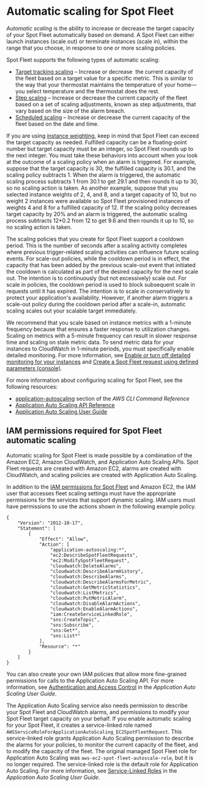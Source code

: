 # Automatic scaling for Spot Fleet<a name="spot-fleet-automatic-scaling"></a>

*Automatic scaling* is the ability to increase or decrease the target capacity of your Spot Fleet automatically based on demand\. A Spot Fleet can either launch instances \(scale out\) or terminate instances \(scale in\), within the range that you choose, in response to one or more scaling policies\.

Spot Fleet supports the following types of automatic scaling:
+ [Target tracking scaling](spot-fleet-target-tracking.md) – Increase or decrease  the current capacity of the fleet based on a target value for a specific metric\. This is similar to the way that your thermostat maintains the temperature of your home—you select temperature and the thermostat does the rest\.
+ [Step scaling](spot-fleet-step-scaling.md) – Increase or decrease the current capacity of the fleet based on a set of scaling adjustments, known as step adjustments, that vary based on the size of the alarm breach\.
+ [Scheduled scaling](spot-fleet-scheduled-scaling.md) – Increase or decrease the current capacity of the fleet based on the date and time\.

If you are using [instance weighting](spot-instance-weighting.md), keep in mind that Spot Fleet can exceed the target capacity as needed\. Fulfilled capacity can be a floating\-point number but target capacity must be an integer, so Spot Fleet rounds up to the next integer\. You must take these behaviors into account when you look at the outcome of a scaling policy when an alarm is triggered\. For example, suppose that the target capacity is 30, the fulfilled capacity is 30\.1, and the scaling policy subtracts 1\. When the alarm is triggered, the automatic scaling process subtracts 1 from 30\.1 to get 29\.1 and then rounds it up to 30, so no scaling action is taken\. As another example, suppose that you selected instance weights of 2, 4, and 8, and a target capacity of 10, but no weight 2 instances were available so Spot Fleet provisioned instances of weights 4 and 8 for a fulfilled capacity of 12\. If the scaling policy decreases target capacity by 20% and an alarm is triggered, the automatic scaling process subtracts 12\*0\.2 from 12 to get 9\.6 and then rounds it up to 10, so no scaling action is taken\.

The scaling policies that you create for Spot Fleet support a cooldown period\. This is the number of seconds after a scaling activity completes where previous trigger\-related scaling activities can influence future scaling events\. For scale\-out policies, while the cooldown period is in effect, the capacity that has been added by the previous scale\-out event that initiated the cooldown is calculated as part of the desired capacity for the next scale out\. The intention is to continuously \(but not excessively\) scale out\. For scale in policies, the cooldown period is used to block subsequent scale in requests until it has expired\. The intention is to scale in conservatively to protect your application's availability\. However, if another alarm triggers a scale\-out policy during the cooldown period after a scale\-in, automatic scaling scales out your scalable target immediately\.

We recommend that you scale based on instance metrics with a 1\-minute frequency because that ensures a faster response to utilization changes\. Scaling on metrics with a 5\-minute frequency can result in slower response time and scaling on stale metric data\. To send metric data for your instances to CloudWatch in 1\-minute periods, you must specifically enable detailed monitoring\. For more information, see [Enable or turn off detailed monitoring for your instances](using-cloudwatch-new.md) and [Create a Spot Fleet request using defined parameters \(console\)](work-with-spot-fleets.md#create-spot-fleet-advanced)\.

For more information about configuring scaling for Spot Fleet, see the following resources:
+ [application\-autoscaling](https://docs.aws.amazon.com/cli/latest/reference/application-autoscaling) section of the *AWS CLI Command Reference*
+ [Application Auto Scaling API Reference](https://docs.aws.amazon.com/autoscaling/application/APIReference/)
+ [Application Auto Scaling User Guide](https://docs.aws.amazon.com/autoscaling/application/userguide/)

## IAM permissions required for Spot Fleet automatic scaling<a name="spot-fleet-auto-scaling-IAM"></a>

Automatic scaling for Spot Fleet is made possible by a combination of the Amazon EC2, Amazon CloudWatch, and Application Auto Scaling APIs\. Spot Fleet requests are created with Amazon EC2, alarms are created with CloudWatch, and scaling policies are created with Application Auto Scaling\. 

In addition to the [IAM permissions for Spot Fleet](work-with-spot-fleets.md#spot-fleet-iam-users) and Amazon EC2, the IAM user that accesses fleet scaling settings must have the appropriate permissions for the services that support dynamic scaling\. IAM users must have permissions to use the actions shown in the following example policy\. 

```
{
    "Version": "2012-10-17",
    "Statement": [
        {
            "Effect": "Allow",
            "Action": [
                "application-autoscaling:*",
                "ec2:DescribeSpotFleetRequests",
                "ec2:ModifySpotFleetRequest",
                "cloudwatch:DeleteAlarms",
                "cloudwatch:DescribeAlarmHistory",
                "cloudwatch:DescribeAlarms",
                "cloudwatch:DescribeAlarmsForMetric",
                "cloudwatch:GetMetricStatistics",
                "cloudwatch:ListMetrics",
                "cloudwatch:PutMetricAlarm",
                "cloudwatch:DisableAlarmActions",
                "cloudwatch:EnableAlarmActions",
                "iam:CreateServiceLinkedRole",
                "sns:CreateTopic",
                "sns:Subscribe",
                "sns:Get*",
                "sns:List*"
            ],
            "Resource": "*"
        }
    ]
}
```

You can also create your own IAM policies that allow more fine\-grained permissions for calls to the Application Auto Scaling API\. For more information, see [Authentication and Access Control](https://docs.aws.amazon.com/autoscaling/application/userguide/auth-and-access-control.html) in the *Application Auto Scaling User Guide*\.

The Application Auto Scaling service also needs permission to describe your Spot Fleet and CloudWatch alarms, and permissions to modify your Spot Fleet target capacity on your behalf\. If you enable automatic scaling for your Spot Fleet, it creates a service\-linked role named `AWSServiceRoleForApplicationAutoScaling_EC2SpotFleetRequest`\. This service\-linked role grants Application Auto Scaling permission to describe the alarms for your policies, to monitor the current capacity of the fleet, and to modify the capacity of the fleet\. The original managed Spot Fleet role for Application Auto Scaling was `aws-ec2-spot-fleet-autoscale-role`, but it is no longer required\. The service\-linked role is the default role for Application Auto Scaling\. For more information, see [Service\-Linked Roles](https://docs.aws.amazon.com/autoscaling/application/userguide/application-auto-scaling-service-linked-roles.html) in the *Application Auto Scaling User Guide*\.
